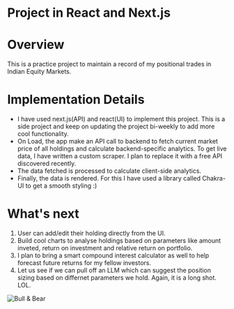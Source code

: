 # Project in React and Next.js

# Overview
This is a practice project to maintain a record of my positional trades in Indian Equity Markets. 

# Implementation Details
- I have used next.js(API) and react(UI) to implement this project. This is a side project and keep on updating the project bi-weekly to add more cool functionality. 
- On Load, the app make an API call to backend to fetch current market price of all holdings and calculate backend-specific analytics. To get live data, I have written a custom scraper. I plan to replace it with a free API discovered recently.
- The data fetched is processed to calculate client-side analytics.
- Finally, the data is rendered. For this I have used a library called Chakra-UI to get a smooth styling :)

# What's next
1. User can add/edit their holding directly from the UI.
2. Build cool charts to analyse holdings based on parameters like amount inveted, return on investment and relative return on portfolio.
3. I plan to bring a smart compound interest calculator as well to help forecast future returns for my fellow investors.
4. Let us see if we can pull off an LLM which can suggest the position sizing based on differnet parameters we hold. Again, it is a long shot. LOL.

![Bull & Bear](https://g.foolcdn.com/editorial/images/765862/bull-and-bear-1.jpg)
